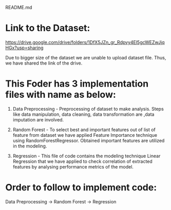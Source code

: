 README.md

# Link to the Dataset:
https://drive.google.com/drive/folders/1DfX5JZn_gr_Rdpvy4El5gcWEZwJjqHGx?usp=sharing

Due to bigger size of the dataset we are unable to upload dataset file. Thus, we have shared the link of the drive. 

# This Foder has 3 implementation files with name as below:
1) Data Preprocessing - Preprocessing of dataset to make analysis. Steps like data manipulation, data cleaning, data transformation are                           ,data imputation are involved.

2) Random Forest - To select best and important features out of list of feature from dataset we have applied Feature Importance technique                    using RandomForestRegressor. Obtained important features are utilized in the modeling.

3) Regression -  This file of code contains the modeling technique Linear Regression that we have applied to check correlation of                          extracted features by analysing performance metrics of the model.

# Order to follow to implement code:
Data Preprocessing -> Random Forest -> Regression
